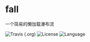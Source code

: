 # fall
一个简易的懒加载瀑布流

![Travis (.org)](https://img.shields.io/travis/miiiku/fall.svg)
![License](https://img.shields.io/github/license/mashape/apistatus.svg)
![Language](https://img.shields.io/badge/language-JavaScript-orange.svg)
